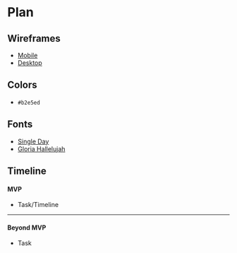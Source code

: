 # Plan

## Wireframes
* [Mobile](Phone-Wireframe.png)
* [Desktop](Computer-Wireframe.png)

## Colors
* `#b2e5ed`

## Fonts
* [Single Day](https://fonts.google.com/specimen/Single+Day)
* [Gloria Hallelujah](https://fonts.google.com/specimen/Gloria+Hallelujah)

## Timeline

#### MVP

* Task/Timeline

---

#### Beyond MVP

* Task








<!-- DO NOT USE THIS YET

| Name | Glows | Grows |
| -------- | ------- | ------- |
|   |   |
|   |   |
|   |   |
|   |   |
|   |   |
|   |   |

-->
